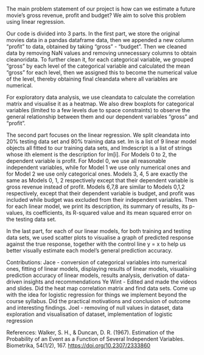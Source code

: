 The main problem statement of our project is how can we estimate a future movie’s gross revenue, profit and budget? We aim to solve this problem using linear regression.

Our code is divided into 3 parts. In the first part, we store the original movies data in a pandas dataframe data, then we appended a new column “profit” to data, obtained by taking “gross” - “budget”. Then we cleaned data by removing NaN values and removing unnecessary columns to obtain cleanoridata. To further clean it, for each categorical variable, we grouped “gross” by each level of the categorical variable and calculated the mean “gross” for each level, then we assigned this to become the numerical value of the level, thereby obtaining final cleandata where all variables are numerical.

For exploratory data analysis, we use cleandata to calculate the correlation matrix and visualise it as a heatmap. We also drew boxplots for categorical variables (limited to a few levels due to space constraints) to observe the general relationship between them and our dependent variables “gross” and “profit”.

The second part focuses on the linear regression. We split cleandata into 20% testing data set and 80% training data set. lm is a list of 9 linear model objects all fitted to our training data sets, and lmdescript is a list of strings whose ith element is the description for lm[i]. For Models 0 to 2, the dependent variable is profit. For Model 0, we use all reasonable independent variables, while for Model 1 we use only numerical ones and for Model 2 we use only categorical ones. Models 3, 4, 5 are exactly the same as Models 0, 1, 2 respectively except that their dependent variable is gross revenue instead of profit. Models 6,7,8 are similar to Models 0,1,2 respectively, except that their dependent variable is budget, and profit was included while budget was excluded from their independent variables. Then for each linear model, we print its description, its summary of results, its p-values, its coefficients, its R-squared value and its mean squared error on the testing data set.

In the last part, for each of our linear models, for both training and testing data sets, we used scatter plots to visualise a graph of predicted response against the true response, together with the control line y = x to help us better visually estimate each model’s general prediction accuracy.

Contributions:
Jace - conversion of categorical variables into numerical ones, fitting of linear models, displaying results of linear models, visualising prediction accuracy of linear models, results analysis, derivation of data-driven insights and recommendations
Ye Wint - Edited and made the videos and slides. Did the heat map correlation matrix and find data sets. Come up with the idea for logistic regression for things we implement beyond the course syllabus. Did the practical motivations and conclusion of outcome and interesting findings.
Joel - removing of null values in dataset, data exploration and visualisation of dataset, implementation of logistic regression

References:
Walker, S. H., & Duncan, D. R. (1967). Estimation of the Probability of an Event as a Function of Several Independent Variables. Biometrika, 54(1/2), 167. https://doi.org/10.2307/2333860
